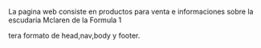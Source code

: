 La pagina web consiste en productos para venta e informaciones sobre la escudaria Mclaren de la Formula 1

tera formato de head,nav,body y footer.

